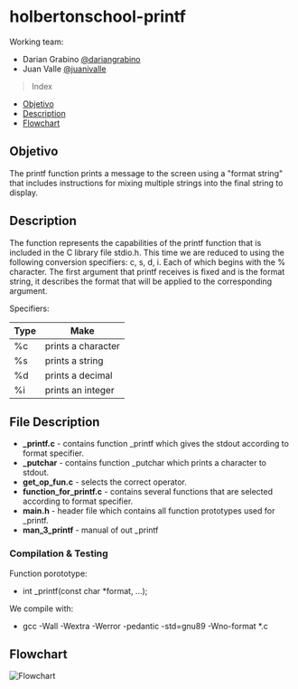 # holbertonschool-printf

Working team:

* Darian Grabino 
[@dariangrabino](https://github.com/DarianGrabino)
* Juan Valle
[@juanivalle](https://github.com/juanivalle)



> Index

- [Objetivo](#objetivo)
- [Description](#description)
- [Flowchart](#flowchart)

## Objetivo 

The printf function prints a message to the screen using a "format string" that includes instructions for mixing multiple strings into the final string to display.

## Description

The function represents the capabilities of the printf function that is included in the C library file stdio.h.
This time we are reduced to using the following conversion specifiers: c, s, d, i. Each of which begins with the % character.
The first argument that printf receives is fixed and is the format string, it describes the format that will be applied to the corresponding argument.

Specifiers:

|  Type |  Make  |
| ------------ | ------------ |
| %c  | prints a character  |
|  %s  | prints a string
|  %d | prints a decimal  |
|  %i | prints an integer   |

## File Description
- **_printf.c** - contains function _printf which gives the stdout according to format specifier.
- **_putchar** - contains function _putchar which prints a character to stdout.
- **get_op_fun.c** - selects the correct operator.
- **function_for_printf.c** - contains several functions that are selected according to format specifier.
- **main.h** - header file which contains all function prototypes used for _printf.
- **man_3_printf** - manual of out _printf

### Compilation & Testing
Function porototype:
* int _printf(const char *format, ...);

We compile with:
* gcc -Wall -Wextra -Werror -pedantic -std=gnu89 -Wno-format *.c

## Flowchart
![Flowchart](https://i.imgur.com/r4uikpM.png)

